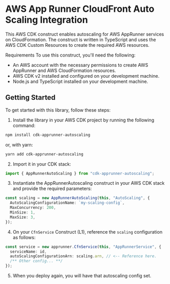# AWS App Runner CloudFront Auto Scaling Integration

This AWS CDK construct enables autoscaling for AWS AppRunner services on CloudFormation. The construct is written in TypeScript and uses the AWS CDK Custom Resources to create the required AWS resources.

Requirements
To use this construct, you'll need the following:

- An AWS account with the necessary permissions to create AWS AppRunner and AWS CloudFormation resources.
- AWS CDK v2 installed and configured on your development machine.
- Node.js and TypeScript installed on your development machine.

## Getting Started

To get started with this library, follow these steps:

1. Install the library in your AWS CDK project by running the following command:

```bash
npm install cdk-apprunner-autoscaling
```

or, with yarn:

```bash
yarn add cdk-apprunner-autoscaling
```

2. Import it in your CDK stack:

```ts
import { AppRunnerAutoScaling } from "cdk-apprunner-autoscaling";
```

3. Instantiate the AppRunnerAutoscaling construct in your AWS CDK stack and provide the required parameters:

```ts
const scaling = new AppRunnerAutoScaling(this, "AutoScaling", {
  AutoScalingConfigurationName: `my-scaling-config`,
  MaxConcurrency: 200,
  MinSize: 1,
  MaxSize: 3,
});
```

4. On your `CfnService` Construct (L1), reference the `scaling` configuration as follows:

```ts
const service = new apprunner.CfnService(this, "AppRunnerService", {
  serviceName: id,
  autoScalingConfigurationArn: scaling.arn, // <-- Reference here.
  /** Other config... **/
});
```

5. When you deploy again, you will have that autoscaling config set.
